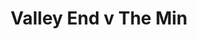 ---
year: "1991"									
game: "Valley End"									
title: "Valley End v The Min"									
gameLocation: "Valley End"									
gameDate: "1991"									
result: ""									
resultType: ""									
type: "game"									
---